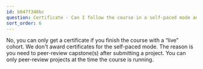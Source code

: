 ```yaml
---
id: b047f348bc
question: Certificate - Can I follow the course in a self-paced mode and get a certificate?
sort_order: 6
---
```


No, you can only get a certificate if you finish the course with a “live” cohort. We don't award certificates for the self-paced mode. The reason is you need to peer-review capstone(s) after submitting a project. You can only peer-review projects at the time the course is running.